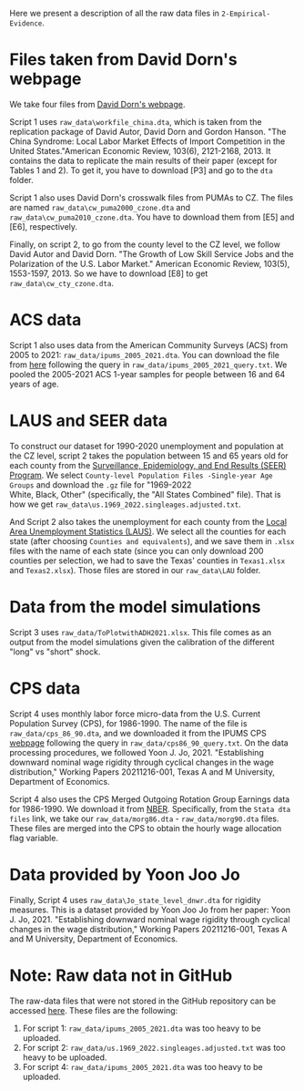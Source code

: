 Here we present a description of all the raw data files in `2-Empirical-Evidence`.

Files taken from David Dorn's webpage
===========================================================================================
We take four files from [David Dorn's webpage](https://www.ddorn.net/data.htm#Local%20Labor%20Market%20Geography).

Script 1 uses `raw_data\workfile_china.dta`, which is taken from the replication package of David Autor, David Dorn and Gordon Hanson. "The China Syndrome: Local Labor Market Effects of Import Competition in the United States."American Economic Review, 103(6), 2121-2168, 2013. It contains the data to replicate the main results of their paper (except for Tables 1 and 2). To get it, you have to download [P3] and go to the `dta` folder.

Script 1 also uses David Dorn's crosswalk files from PUMAs to CZ. The files are named `raw_data\cw_puma2000_czone.dta` and `raw_data\cw_puma2010_czone.dta`. You have to download them from [E5] and [E6], respectively.

Finally, on script 2, to go from the county level to the CZ level, we follow David Autor and David Dorn. "The Growth of Low Skill Service Jobs and the Polarization of the U.S. Labor Market." American Economic Review, 103(5), 1553-1597, 2013. So we have to download [E8] to get `raw_data\cw_cty_czone.dta`.

ACS data
===========================================================================================
Script 1 also uses data from the American Community Surveys (ACS) from 2005 to 2021: `raw_data/ipums_2005_2021.dta`. You can download the file from [here](https://usa.ipums.org/usa) following the query in `raw_data/ipums_2005_2021_query.txt`. We pooled the 2005-2021 ACS 1-year samples for people between 16 and 64 years of age.

LAUS and SEER data
===========================================================================================
To construct our dataset for 1990-2020 unemployment and population at the CZ level, script 2 takes the population between 15 and 65 years old for each county from the [Surveillance, Epidemiology, and End Results (SEER) Program](https://seer.cancer.gov/popdata/download.html#single).  We select `County-level Population Files -Single-year Age Groups` and download the `.gz` file for "1969-2022  
White, Black, Other" (specifically, the "All States Combined" file). That is how we get `raw_data\us.1969_2022.singleages.adjusted.txt`. 

And Script 2 also takes the unemployment for each county from the [Local Area Unemployment Statistics (LAUS)](https://data.bls.gov/PDQWeb/la). We select all the counties for each state (after choosing `Counties and equivalents`), and we save them in `.xlsx` files with the name of each state (since you can only download 200 counties per selection, we had to save the Texas' counties in `Texas1.xlsx` and `Texas2.xlsx`). Those files are stored in our `raw_data\LAU` folder.

Data from the model simulations
===========================================================================================
Script 3 uses `raw_data/ToPlotwithADH2021.xlsx`. This file comes as an output from the model simulations given the calibration of the different "long" vs "short" shock.

CPS data
===========================================================================================
Script 4 uses monthly labor force micro-data from the U.S. Current Population Survey (CPS), for 1986-1990. The name of the file is `raw_data/cps_86_90.dta`, and we downloaded it from the IPUMS CPS [webpage](https://cps.ipums.org/cps/) following the query in `raw_data/cps86_90_query.txt`. On the data processing procedures, we followed Yoon J. Jo, 2021. "Establishing downward nominal wage rigidity through cyclical changes in the wage distribution," Working Papers 20211216-001, Texas A and M University, Department of Economics.

Script 4 also uses the CPS Merged Outgoing Rotation Group Earnings data for 1986-1990. We download it from [NBER](https://www.nber.org/research/data/current-population-survey-cps-merged-outgoing-rotation-group-earnings-data). Specifically, from the `Stata dta files` link, we take our `raw_data/morg86.dta` - `raw_data/morg90.dta` files. These files are merged into the CPS to obtain the hourly wage allocation flag variable.

Data provided by Yoon Joo Jo
===========================================================================================
Finally, Script 4 uses  `raw_data\Jo_state_level_dnwr.dta` for rigidity measures. This is a dataset provided by Yoon Joo Jo from her paper: Yoon J. Jo, 2021. "Establishing downward nominal wage rigidity through cyclical changes in the wage distribution," Working Papers 20211216-001, Texas A and M University, Department of Economics.

Note: Raw data not in GitHub
============================================================================================
The raw-data files that were not stored in the GitHub repository can be accessed [here](https://www.dropbox.com/scl/fo/82behprekhrbmlcw60mbr/h?rlkey=040evytauyt2pah44xo1q1pcq&e=1&dl=0). These files are the following:

1) For script 1: `raw_data/ipums_2005_2021.dta` was too heavy to be uploaded. 
2) For script 2: `raw_data/us.1969_2022.singleages.adjusted.txt` was too heavy to be uploaded. 
3) For script 4: `raw_data/ipums_2005_2021.dta` was too heavy to be uploaded. 
